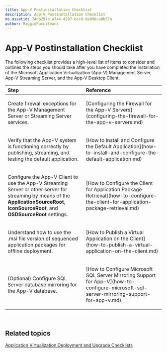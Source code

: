 ```yaml
---
title: App-V Postinstallation Checklist
description: App-V Postinstallation Checklist
ms.assetid: 74db297e-a744-4287-bcc6-0e096ca8b57a
author: MaggiePucciEvans
---
```


# App-V Postinstallation Checklist


The following checklist provides a high-level list of items to consider and outlines the steps you should take after you have completed the installation of the Microsoft Application Virtualization (App-V) Management Server, App-V Streaming Server, and the App-V Desktop Client.

<table>
<colgroup>
<col width="50%" />
<col width="50%" />
</colgroup>
<thead>
<tr class="header">
<th align="left">Step</th>
<th align="left">Reference</th>
</tr>
</thead>
<tbody>
<tr class="odd">
<td align="left"><p>Create firewall exceptions for the App-V Management Server or Streaming Server services.</p></td>
<td align="left"><p>[Configuring the Firewall for the App-V Servers](configuring-the-firewall-for-the-app-v-servers.md)</p></td>
</tr>
<tr class="even">
<td align="left"><p>Verify that the App-V system is functioning correctly by publishing, streaming, and testing the default application.</p></td>
<td align="left"><p>[How to Install and Configure the Default Application](how-to-install-and-configure-the-default-application.md)</p></td>
</tr>
<tr class="odd">
<td align="left"><p>Configure the App-V Client to use the App-V Streaming Server or other server for streaming by means of the <strong>ApplicationSourceRoot</strong>, <strong>IconSourceRoot</strong>, and <strong>OSDSourceRoot</strong> settings.</p></td>
<td align="left"><p>[How to Configure the Client for Application Package Retrieval](how-to-configure-the-client-for-application-package-retrieval.md)</p></td>
</tr>
<tr class="even">
<td align="left"><p>Understand how to use the .msi file version of sequenced application packages for offline deployment.</p></td>
<td align="left"><p>[How to Publish a Virtual Application on the Client](how-to-publish-a-virtual-application-on-the-client.md)</p></td>
</tr>
<tr class="odd">
<td align="left"><p>(Optional) Configure SQL Server database mirroring for the App-V database.</p></td>
<td align="left"><p>[How to Configure Microsoft SQL Server Mirroring Support for App-V](how-to-configure-microsoft-sql-server-mirroring-support-for-app-v.md)</p></td>
</tr>
</tbody>
</table>

 

## Related topics


[Application Virtualization Deployment and Upgrade Checklists](application-virtualization-deployment-and-upgrade-checklists.md)

 

 






